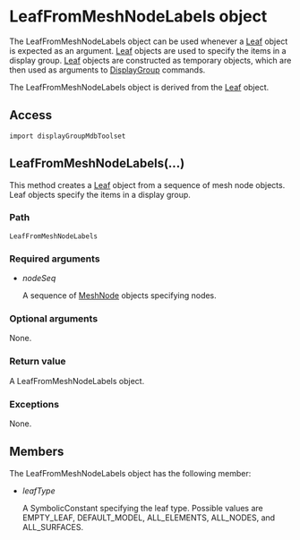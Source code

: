 # LeafFromMeshNodeLabels object

The LeafFromMeshNodeLabels object can be used whenever a [Leaf](https://help.3ds.com/2022/english/DSSIMULIA_Established/SIMACAEKERRefMap/simaker-c-leafpyc.htm?ContextScope=all) object is expected as an argument. [Leaf](https://help.3ds.com/2022/english/DSSIMULIA_Established/SIMACAEKERRefMap/simaker-c-leafpyc.htm?ContextScope=all) objects are used to specify the items in a display group. [Leaf](https://help.3ds.com/2022/english/DSSIMULIA_Established/SIMACAEKERRefMap/simaker-c-leafpyc.htm?ContextScope=all) objects are constructed as temporary objects, which are then used as arguments to [DisplayGroup](https://help.3ds.com/2022/english/DSSIMULIA_Established/SIMACAEKERRefMap/simaker-c-displaygrouppyc.htm?ContextScope=all) commands.

The LeafFromMeshNodeLabels object is derived from the [Leaf](https://help.3ds.com/2022/english/DSSIMULIA_Established/SIMACAEKERRefMap/simaker-c-leafpyc.htm?ContextScope=all) object.

## Access

```
import displayGroupMdbToolset
```

## LeafFromMeshNodeLabels(...)



This method creates a [Leaf](https://help.3ds.com/2022/english/DSSIMULIA_Established/SIMACAEKERRefMap/simaker-c-leafpyc.htm?ContextScope=all) object from a sequence of mesh node objects. Leaf objects specify the items in a display group.



### Path

```
LeafFromMeshNodeLabels
```

### Required arguments

- *nodeSeq*

  A sequence of [MeshNode](https://help.3ds.com/2022/english/DSSIMULIA_Established/SIMACAEKERRefMap/simaker-c-meshnodepyc.htm?ContextScope=all) objects specifying nodes.

### Optional arguments

None.

### Return value

A LeafFromMeshNodeLabels object.

### Exceptions

None.



## Members

The LeafFromMeshNodeLabels object has the following member:

- *leafType*

  A SymbolicConstant specifying the leaf type. Possible values are EMPTY_LEAF, DEFAULT_MODEL, ALL_ELEMENTS, ALL_NODES, and ALL_SURFACES.